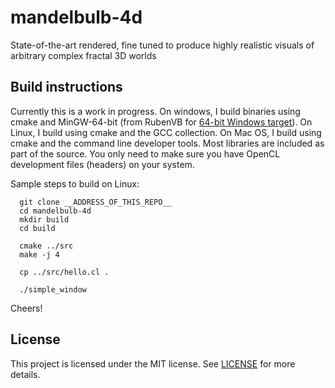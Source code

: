 # mandelbulb-4d

State-of-the-art rendered, fine tuned to produce highly realistic visuals of arbitrary complex fractal 3D worlds


## Build instructions

Currently this is a work in progress. On windows, I build binaries using cmake and MinGW-64-bit (from RubenVB for
[64-bit Windows target](http://sourceforge.net/projects/mingw-w64/files/Toolchains)). On Linux, I build using cmake and
the GCC collection. On Mac OS, I build using cmake and the command line developer tools. Most libraries are included as
part of the source. You only need to make sure you have OpenCL development files (headers) on your system.

Sample steps to build on Linux:

```
  git clone __ADDRESS_OF_THIS_REPO__
  cd mandelbulb-4d
  mkdir build
  cd build

  cmake ../src
  make -j 4

  cp ../src/hello.cl .

  ./simple_window
```

Cheers!


## License

This project is licensed under the MIT license. See [LICENSE](LICENSE) for more details.
